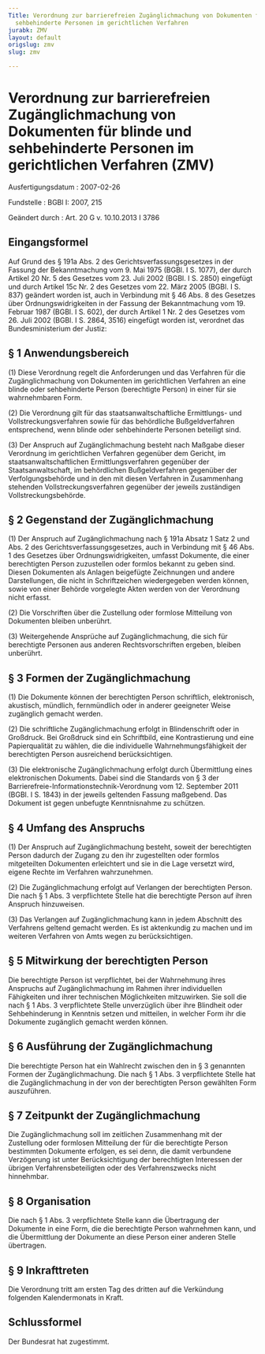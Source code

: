 ```yaml
---
Title: Verordnung zur barrierefreien Zugänglichmachung von Dokumenten für blinde und
  sehbehinderte Personen im gerichtlichen Verfahren
jurabk: ZMV
layout: default
origslug: zmv
slug: zmv

---
```


# Verordnung zur barrierefreien Zugänglichmachung von Dokumenten für blinde und sehbehinderte Personen im gerichtlichen Verfahren (ZMV)

Ausfertigungsdatum
:   2007-02-26

Fundstelle
:   BGBl I: 2007, 215

Geändert durch
:   Art. 20 G v. 10.10.2013 I 3786



## Eingangsformel

Auf Grund des § 191a Abs. 2 des Gerichtsverfassungsgesetzes in der
Fassung der Bekanntmachung vom 9. Mai 1975 (BGBl. I S. 1077), der
durch Artikel 20 Nr. 5 des Gesetzes vom 23. Juli 2002 (BGBl. I S.
2850) eingefügt und durch Artikel 15c Nr. 2 des Gesetzes vom 22. März
2005 (BGBl. I S. 837) geändert worden ist, auch in Verbindung mit § 46
Abs. 8 des Gesetzes über Ordnungswidrigkeiten in der Fassung der
Bekanntmachung vom 19. Februar 1987 (BGBl. I S. 602), der durch
Artikel 1 Nr. 2 des Gesetzes vom 26. Juli 2002 (BGBl. I S. 2864, 3516)
eingefügt worden ist, verordnet das Bundesministerium der Justiz:


## § 1 Anwendungsbereich

(1) Diese Verordnung regelt die Anforderungen und das Verfahren für
die Zugänglichmachung von Dokumenten im gerichtlichen Verfahren an
eine blinde oder sehbehinderte Person (berechtigte Person) in einer
für sie wahrnehmbaren Form.

(2) Die Verordnung gilt für das staatsanwaltschaftliche Ermittlungs-
und Vollstreckungsverfahren sowie für das behördliche Bußgeldverfahren
entsprechend, wenn blinde oder sehbehinderte Personen beteiligt sind.

(3) Der Anspruch auf Zugänglichmachung besteht nach Maßgabe dieser
Verordnung im gerichtlichen Verfahren gegenüber dem Gericht, im
staatsanwaltschaftlichen Ermittlungsverfahren gegenüber der
Staatsanwaltschaft, im behördlichen Bußgeldverfahren gegenüber der
Verfolgungsbehörde und in den mit diesen Verfahren in Zusammenhang
stehenden Vollstreckungsverfahren gegenüber der jeweils zuständigen
Vollstreckungsbehörde.


## § 2 Gegenstand der Zugänglichmachung

(1) Der Anspruch auf Zugänglichmachung nach § 191a Absatz 1 Satz 2 und
Abs. 2 des Gerichtsverfassungsgesetzes, auch in Verbindung mit § 46
Abs. 1 des Gesetzes über Ordnungswidrigkeiten, umfasst Dokumente, die
einer berechtigten Person zuzustellen oder formlos bekannt zu geben
sind. Diesen Dokumenten als Anlagen beigefügte Zeichnungen und andere
Darstellungen, die nicht in Schriftzeichen wiedergegeben werden
können, sowie von einer Behörde vorgelegte Akten werden von der
Verordnung nicht erfasst.

(2) Die Vorschriften über die Zustellung oder formlose Mitteilung von
Dokumenten bleiben unberührt.

(3) Weitergehende Ansprüche auf Zugänglichmachung, die sich für
berechtigte Personen aus anderen Rechtsvorschriften ergeben, bleiben
unberührt.


## § 3 Formen der Zugänglichmachung

(1) Die Dokumente können der berechtigten Person schriftlich,
elektronisch, akustisch, mündlich, fernmündlich oder in anderer
geeigneter Weise zugänglich gemacht werden.

(2) Die schriftliche Zugänglichmachung erfolgt in Blindenschrift oder
in Großdruck. Bei Großdruck sind ein Schriftbild, eine Kontrastierung
und eine Papierqualität zu wählen, die die individuelle
Wahrnehmungsfähigkeit der berechtigten Person ausreichend
berücksichtigen.

(3) Die elektronische Zugänglichmachung erfolgt durch Übermittlung
eines elektronischen Dokuments. Dabei sind die Standards von § 3 der
Barrierefreie-Informationstechnik-Verordnung vom 12. September 2011
(BGBl. I S. 1843) in der jeweils geltenden Fassung maßgebend. Das
Dokument ist gegen unbefugte Kenntnisnahme zu schützen.


## § 4 Umfang des Anspruchs

(1) Der Anspruch auf Zugänglichmachung besteht, soweit der
berechtigten Person dadurch der Zugang zu den ihr zugestellten oder
formlos mitgeteilten Dokumenten erleichtert und sie in die Lage
versetzt wird, eigene Rechte im Verfahren wahrzunehmen.

(2) Die Zugänglichmachung erfolgt auf Verlangen der berechtigten
Person. Die nach § 1 Abs. 3 verpflichtete Stelle hat die berechtigte
Person auf ihren Anspruch hinzuweisen.

(3) Das Verlangen auf Zugänglichmachung kann in jedem Abschnitt des
Verfahrens geltend gemacht werden. Es ist aktenkundig zu machen und im
weiteren Verfahren von Amts wegen zu berücksichtigen.


## § 5 Mitwirkung der berechtigten Person

Die berechtigte Person ist verpflichtet, bei der Wahrnehmung ihres
Anspruchs auf Zugänglichmachung im Rahmen ihrer individuellen
Fähigkeiten und ihrer technischen Möglichkeiten mitzuwirken. Sie soll
die nach § 1 Abs. 3 verpflichtete Stelle unverzüglich über ihre
Blindheit oder Sehbehinderung in Kenntnis setzen und mitteilen, in
welcher Form ihr die Dokumente zugänglich gemacht werden können.


## § 6 Ausführung der Zugänglichmachung

Die berechtigte Person hat ein Wahlrecht zwischen den in § 3 genannten
Formen der Zugänglichmachung. Die nach § 1 Abs. 3 verpflichtete Stelle
hat die Zugänglichmachung in der von der berechtigten Person gewählten
Form auszuführen.


## § 7 Zeitpunkt der Zugänglichmachung

Die Zugänglichmachung soll im zeitlichen Zusammenhang mit der
Zustellung oder formlosen Mitteilung der für die berechtigte Person
bestimmten Dokumente erfolgen, es sei denn, die damit verbundene
Verzögerung ist unter Berücksichtigung der berechtigten Interessen der
übrigen Verfahrensbeteiligten oder des Verfahrenszwecks nicht
hinnehmbar.


## § 8 Organisation

Die nach § 1 Abs. 3 verpflichtete Stelle kann die Übertragung der
Dokumente in eine Form, die die berechtigte Person wahrnehmen kann,
und die Übermittlung der Dokumente an diese Person einer anderen
Stelle übertragen.


## § 9 Inkrafttreten

Die Verordnung tritt am ersten Tag des dritten auf die Verkündung
folgenden Kalendermonats in Kraft.


## Schlussformel

Der Bundesrat hat zugestimmt.

